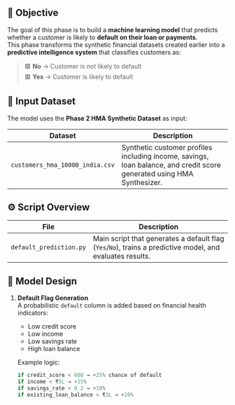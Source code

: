 ## 🎯 Objective
The goal of this phase is to build a **machine learning model** that predicts whether a customer is likely to **default on their loan or payments**.  
This phase transforms the synthetic financial datasets created earlier into a **predictive intelligence system** that classifies customers as:

> 🟩 **No** → Customer is not likely to default  
> 🟥 **Yes** → Customer is likely to default  



## 🧩 Input Dataset
The model uses the **Phase 2 HMA Synthetic Dataset** as input:

| Dataset | Description |
|----------|-------------|
| `customers_hma_10000_india.csv` | Synthetic customer profiles including income, savings, loan balance, and credit score generated using HMA Synthesizer. |



## ⚙️ Script Overview

| File | Description |
|------|--------------|
| `default_prediction.py` | Main script that generates a default flag (`Yes`/`No`), trains a predictive model, and evaluates results. |



## 🧠 Model Design

1. **Default Flag Generation**  
   A probabilistic `default` column is added based on financial health indicators:
   - Low credit score  
   - Low income  
   - Low savings rate  
   - High loan balance  

   Example logic:
   ```python
   if credit_score < 600 → +25% chance of default
   if income < ₹5L → +15%
   if savings_rate < 0.2 → +10%
   if existing_loan_balance > ₹3L → +20%
